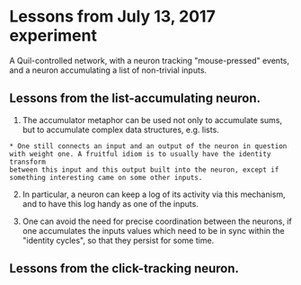 # Lessons from July 13, 2017 experiment

A Quil-controlled network, with a neuron tracking "mouse-pressed" events,
and a neuron accumulating a list of non-trivial inputs.


## Lessons from the list-accumulating neuron.

  1. The accumulator metaphor can be used not only to accumulate sums,
  but to accumulate complex data structures, e.g. lists.
  
    * One still connects an input and an output of the neuron in question
    with weight one. A fruitful idiom is to usually have the identity transform
    between this input and this output built into the neuron, except if
    something interesting came on some other inputs.

  2. In particular, a neuron can keep a log of its activity via this
  mechanism, and to have this log handy as one of the inputs.
  
  3. One can avoid the need for precise coordination between the
  neurons, if one accumulates the inputs values which need to be in sync within the
  "identity cycles", so that they persist for some time.
  
## Lessons from the click-tracking neuron.
